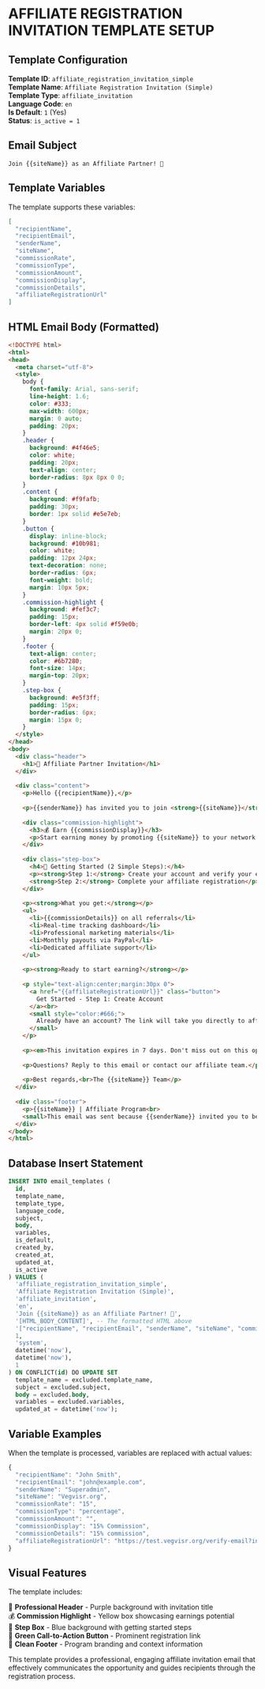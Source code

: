# AFFILIATE REGISTRATION INVITATION TEMPLATE SETUP

## Template Configuration

**Template ID**: `affiliate_registration_invitation_simple`  
**Template Name**: `Affiliate Registration Invitation (Simple)`  
**Template Type**: `affiliate_invitation`  
**Language Code**: `en`  
**Is Default**: `1` (Yes)  
**Status**: `is_active = 1`  

## Email Subject

```
Join {{siteName}} as an Affiliate Partner! 🚀
```

## Template Variables

The template supports these variables:

```json
[
  "recipientName",
  "recipientEmail", 
  "senderName",
  "siteName",
  "commissionRate",
  "commissionType", 
  "commissionAmount",
  "commissionDisplay",
  "commissionDetails",
  "affiliateRegistrationUrl"
]
```

## HTML Email Body (Formatted)

```html
<!DOCTYPE html>
<html>
<head>
  <meta charset="utf-8">
  <style>
    body {
      font-family: Arial, sans-serif;
      line-height: 1.6;
      color: #333;
      max-width: 600px;
      margin: 0 auto;
      padding: 20px;
    }
    .header {
      background: #4f46e5;
      color: white;
      padding: 20px;
      text-align: center;
      border-radius: 8px 8px 0 0;
    }
    .content {
      background: #f9fafb;
      padding: 30px;
      border: 1px solid #e5e7eb;
    }
    .button {
      display: inline-block;
      background: #10b981;
      color: white;
      padding: 12px 24px;
      text-decoration: none;
      border-radius: 6px;
      font-weight: bold;
      margin: 10px 5px;
    }
    .commission-highlight {
      background: #fef3c7;
      padding: 15px;
      border-left: 4px solid #f59e0b;
      margin: 20px 0;
    }
    .footer {
      text-align: center;
      color: #6b7280;
      font-size: 14px;
      margin-top: 20px;
    }
    .step-box {
      background: #e5f3ff;
      padding: 15px;
      border-radius: 6px;
      margin: 15px 0;
    }
  </style>
</head>
<body>
  <div class="header">
    <h1>🎯 Affiliate Partner Invitation</h1>
  </div>
  
  <div class="content">
    <p>Hello {{recipientName}},</p>
    
    <p>{{senderName}} has invited you to join <strong>{{siteName}}</strong> as an affiliate partner!</p>
    
    <div class="commission-highlight">
      <h3>💰 Earn {{commissionDisplay}}</h3>
      <p>Start earning money by promoting {{siteName}} to your network. Every successful referral puts money in your pocket!</p>
    </div>
    
    <div class="step-box">
      <h4>📝 Getting Started (2 Simple Steps):</h4>
      <p><strong>Step 1:</strong> Create your account and verify your email<br>
      <strong>Step 2:</strong> Complete your affiliate registration</p>
    </div>
    
    <p><strong>What you get:</strong></p>
    <ul>
      <li>{{commissionDetails}} on all referrals</li>
      <li>Real-time tracking dashboard</li>
      <li>Professional marketing materials</li>
      <li>Monthly payouts via PayPal</li>
      <li>Dedicated affiliate support</li>
    </ul>
    
    <p><strong>Ready to start earning?</strong></p>
    
    <p style="text-align:center;margin:30px 0">
      <a href="{{affiliateRegistrationUrl}}" class="button">
        Get Started - Step 1: Create Account
      </a><br>
      <small style="color:#666;">
        Already have an account? The link will take you directly to affiliate registration.
      </small>
    </p>
    
    <p><em>This invitation expires in 7 days. Don't miss out on this opportunity!</em></p>
    
    <p>Questions? Reply to this email or contact our affiliate team.</p>
    
    <p>Best regards,<br>The {{siteName}} Team</p>
  </div>
  
  <div class="footer">
    <p>{{siteName}} | Affiliate Program<br>
    <small>This email was sent because {{senderName}} invited you to become an affiliate partner.</small></p>
  </div>
</body>
</html>
```

## Database Insert Statement

```sql
INSERT INTO email_templates (
  id,
  template_name,
  template_type,
  language_code,
  subject,
  body,
  variables,
  is_default,
  created_by,
  created_at,
  updated_at,
  is_active
) VALUES (
  'affiliate_registration_invitation_simple',
  'Affiliate Registration Invitation (Simple)',
  'affiliate_invitation',
  'en',
  'Join {{siteName}} as an Affiliate Partner! 🚀',
  '[HTML_BODY_CONTENT]', -- The formatted HTML above
  '["recipientName", "recipientEmail", "senderName", "siteName", "commissionRate", "commissionType", "commissionAmount", "commissionDisplay", "commissionDetails", "affiliateRegistrationUrl"]',
  1,
  'system',
  datetime('now'),
  datetime('now'),
  1
) ON CONFLICT(id) DO UPDATE SET
  template_name = excluded.template_name,
  subject = excluded.subject,
  body = excluded.body,
  variables = excluded.variables,
  updated_at = datetime('now');
```

## Variable Examples

When the template is processed, variables are replaced with actual values:

```javascript
{
  "recipientName": "John Smith",
  "recipientEmail": "john@example.com",
  "senderName": "Superadmin",
  "siteName": "Vegvisr.org",
  "commissionRate": "15",
  "commissionType": "percentage",
  "commissionAmount": "",
  "commissionDisplay": "15% Commission",
  "commissionDetails": "15% commission",
  "affiliateRegistrationUrl": "https://test.vegvisr.org/verify-email?invitationtoken=invite_123..."
}
```

## Visual Features

The template includes:

🎯 **Professional Header** - Purple background with invitation title  
💰 **Commission Highlight** - Yellow box showcasing earnings potential  
📝 **Step Box** - Blue background with getting started steps  
🔗 **Green Call-to-Action Button** - Prominent registration link  
📧 **Clean Footer** - Program branding and context information  

This template provides a professional, engaging affiliate invitation email that effectively communicates the opportunity and guides recipients through the registration process.
